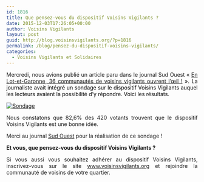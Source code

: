 ```yaml
---
id: 1816
title: Que pensez-vous du dispositif Voisins Vigilants ?
date: 2015-12-03T17:26:05+00:00
author: Voisins Vigilants
layout: post
guid: http://blog.voisinsvigilants.org/?p=1816
permalink: /blog/pensez-du-dispositif-voisins-vigilants/
categories:
  - Voisins Vigilants et Solidaires
---
```

<p style="text-align: justify;">
  Mercredi, nous avions publié un article paru dans le journal Sud Ouest &laquo;&nbsp;<a href="http://www.voisinsvigilants.org">En Lot-et-Garonne, 36 communautés de voisins vigilants ouvrent l’œil !</a> <span style="color: #000000;">». La journaliste avait intégré un sondage sur le dispositif Voisins Vigilants auquel les lecteurs avaient la possibilité d&rsquo;y répondre. Voici les résultats.</span>
</p>

<p style="text-align: justify;">
  <a href="./../../images/2015/11/Sondage.jpg"><img class="aligncenter size-full wp-image-1817" src="./../../images/2015/11/Sondage.jpg" alt="Sondage" /></a>
</p>

<p style="text-align: justify;">
  Nous constatons que 82,6% des 420 votants trouvent que le dispositif Voisins Vigilants est une bonne idée.
</p>

<p style="text-align: justify;">
  Merci au journal <a href="http://www.sudouest.fr/2015/11/18/dans-le-departement-les-voisins-vigilants-ouvrent-l-oeil-2189244-4778.php">Sud Ouest</a> pour la réalisation de ce sondage !
</p>

<p style="text-align: justify;">
  <strong>Et vous, que pensez-vous du dispositif Voisins Vigilants ? </strong>
</p>

<p style="text-align: justify;">
  Si vous aussi vous souhaitez adhérer au dispositif Voisins Vigilants, inscrivez-vous sur le site <a href="http://www.voisinsvigilants.org">www.voisinsvigilants.org</a> et rejoindre la communauté de voisins de votre quartier.
</p>
